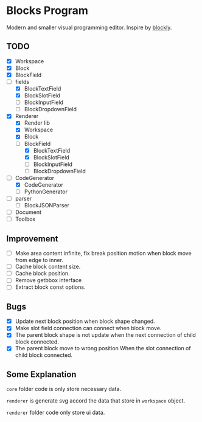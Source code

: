 # Blocks Program

Modern and smaller visual programming editor. Inspire by [blockly](https://github.com/google/blockly).

## TODO

- [x] Workspace
- [x] Block
- [x] BlockField
- [ ] fields
  - [x] BlockTextField
  - [x] BlockSlotField
  - [ ] BlockInputField
  - [ ] BlockDropdownField
- [x] Renderer
  - [x] Render lib
  - [x] Workspace
  - [x] Block
  - [ ] BlockField
    - [x] BlockTextField
    - [x] BlockSlotField
    - [ ] BlockInputField
    - [ ] BlockDropdownField
- [ ] CodeGenerator
  - [x] CodeGenerator
  - [ ] PythonGenerator
- [ ] parser
  - [ ] BlockJSONParser
- [ ] Document
- [ ] Toolbox

## Improvement

- [ ] Make area content infinite, fix break position motion when block move from edge to inner.
- [ ] Cache block content size.
- [ ] Cache block position.
- [ ] Remove getbbox interface
- [ ] Extract block const options.

## Bugs

- [x] Update next block position when block shape changed.
- [x] Make slot field connection can connect when block move.
- [x] The parent block shape is not update when the next connection of child block connected.
- [x] The parent block move to wrong position When the slot connection of child block connected.

## Some Explanation

`core` folder code is only store necessary data.

`renderer` is generate svg accord the data that store in `workspace` object.

`renderer` folder code only store ui data.
